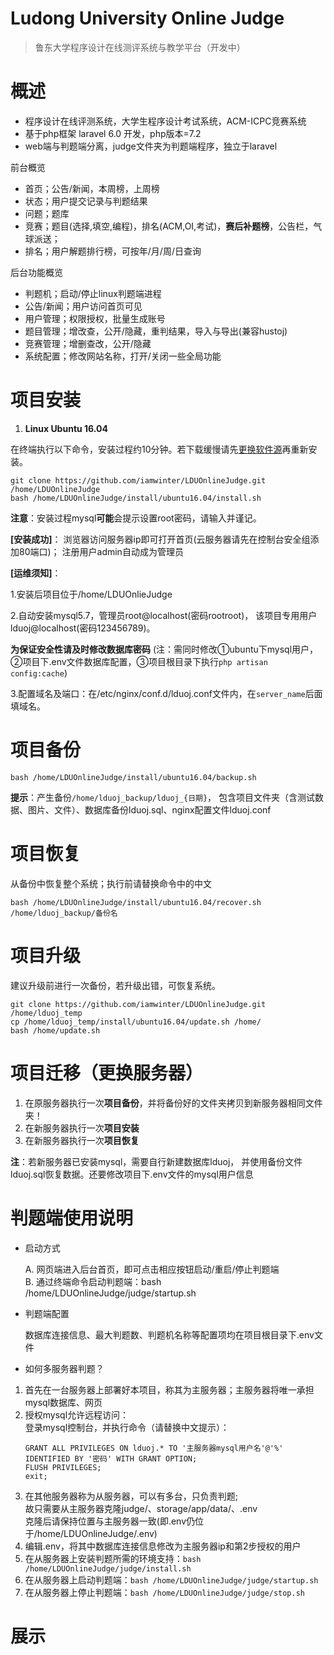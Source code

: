 Ludong University Online Judge
===
  > 鲁东大学程序设计在线测评系统与教学平台（开发中）


# 概述

  - 程序设计在线评测系统，大学生程序设计考试系统，ACM-ICPC竞赛系统
  - 基于php框架 laravel 6.0 开发，php版本=7.2
  - web端与判题端分离，judge文件夹为判题端程序，独立于laravel
  
  前台概览
  
  + 首页；公告/新闻，本周榜，上周榜
  + 状态；用户提交记录与判题结果
  + 问题；题库
  + 竞赛；题目(选择,填空,编程)，排名(ACM,OI,考试)，**赛后补题榜**，公告栏，气球派送；
  + 排名；用户解题排行榜，可按年/月/周/日查询
  
  后台功能概览

  + 判题机；启动/停止linux判题端进程
  + 公告/新闻；用户访问首页可见
  + 用户管理；权限授权，批量生成账号
  + 题目管理；增改查，公开/隐藏，重判结果，导入与导出(兼容hustoj)
  + 竞赛管理；增删查改，公开/隐藏
  + 系统配置；修改网站名称，打开/关闭一些全局功能

# 项目安装
  
  1. **Linux Ubuntu 16.04**
   
  在终端执行以下命令，安装过程约10分钟。若下载缓慢请先[更换软件源](https://blog.csdn.net/winter2121/article/details/103335319)再重新安装。
  ```
  git clone https://github.com/iamwinter/LDUOnlineJudge.git /home/LDUOnlineJudge
  bash /home/LDUOnlineJudge/install/ubuntu16.04/install.sh
  ```
  **注意**：安装过程mysql**可能**会提示设置root密码，请输入并谨记。
  
  **[安装成功]**：
  浏览器访问服务器ip即可打开首页(云服务器请先在控制台安全组添加80端口)；
  注册用户admin自动成为管理员
  
  **[运维须知]**： 
  
  1.安装后项目位于/home/LDUOnlieJudge
  
  2.自动安装mysql5.7，管理员root@localhost(密码rootroot)，
  该项目专用用户lduoj@localhost(密码123456789)。
  
  **为保证安全性请及时修改数据库密码**
  (注：需同时修改①ubuntu下mysql用户，②项目下.env文件数据库配置，③项目根目录下执行`php artisan config:cache`)
  
  3.配置域名及端口：在/etc/nginx/conf.d/lduoj.conf文件内，在`server_name`后面填域名。

# 项目备份
  ```
  bash /home/LDUOnlineJudge/install/ubuntu16.04/backup.sh
  ```
  **提示**：产生备份`/home/lduoj_backup/lduoj_{日期}`，
  包含项目文件夹（含测试数据、图片、文件）、数据库备份lduoj.sql、nginx配置文件lduoj.conf

# 项目恢复
  从备份中恢复整个系统；执行前请替换命令中的中文
  ```
  bash /home/LDUOnlineJudge/install/ubuntu16.04/recover.sh  /home/lduoj_backup/备份名
  ```

# 项目升级

  建议升级前进行一次备份，若升级出错，可恢复系统。
  ```
  git clone https://github.com/iamwinter/LDUOnlineJudge.git /home/lduoj_temp
  cp /home/lduoj_temp/install/ubuntu16.04/update.sh /home/
  bash /home/update.sh
  ```
# 项目迁移（更换服务器）
  1. 在原服务器执行一次**项目备份**，并将备份好的文件夹拷贝到新服务器相同文件夹！  
  2. 在新服务器执行一次**项目安装**  
  3. 在新服务器执行一次**项目恢复**  
  
  **注**：若新服务器已安装mysql，需要自行新建数据库lduoj，
  并使用备份文件lduoj.sql恢复数据。还要修改项目下.env文件的mysql用户信息

# 判题端使用说明
  
  + 启动方式
  
    A. 网页端进入后台首页，即可点击相应按钮启动/重启/停止判题端  
    B. 通过终端命令启动判题端：bash /home/LDUOnlineJudge/judge/startup.sh

  + 判题端配置
  
    数据库连接信息、最大判题数、判题机名称等配置项均在项目根目录下.env文件
  
  + 如何多服务器判题？
  
   1. 首先在一台服务器上部署好本项目，称其为主服务器；主服务器将唯一承担mysql数据库、网页  
   2. 授权mysql允许远程访问：  
      登录mysql控制台，并执行命令（请替换中文提示）：
      ```
      GRANT ALL PRIVILEGES ON lduoj.* TO '主服务器mysql用户名'@'%' IDENTIFIED BY '密码' WITH GRANT OPTION;
      FLUSH PRIVILEGES;
      exit;
      ```
   3. 在其他服务器称为从服务器，可以有多台，只负责判题;  
      故只需要从主服务器克隆judge/、storage/app/data/、.env  
      克隆后请保持位置与主服务器一致(即.env仍位于/home/LDUOnlineJudge/.env)  
   4. 编辑.env，将其中数据库连接信息修改为主服务器ip和第2步授权的用户  
   5. 在从服务器上安装判题所需的环境支持：`bash /home/LDUOnlineJudge/judge/install.sh`  
   6. 在从服务器上启动判题端：`bash /home/LDUOnlineJudge/judge/startup.sh`  
   7. 在从服务器上停止判题端：`bash /home/LDUOnlineJudge/judge/stop.sh`


# 展示
